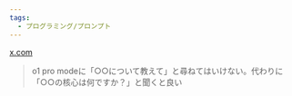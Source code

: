 ```yaml
---
tags:
  - プログラミング/プロンプト
---
```

[x.com](https://x.com/Suzacque/status/1865186321024848210)

>o1 pro modeに「○○について教えて」と尋ねてはいけない。代わりに「○○の核心は何ですか？」と聞くと良い

